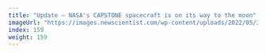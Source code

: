 ```yaml
---
title: "Update – NASA's CAPSTONE spacecraft is on its way to the moon"
imageUrl: "https://images.newscientist.com/wp-content/uploads/2022/05/31115459/SEI_107221617.jpg?width=600"
index: 159
weight: 159
---
```

